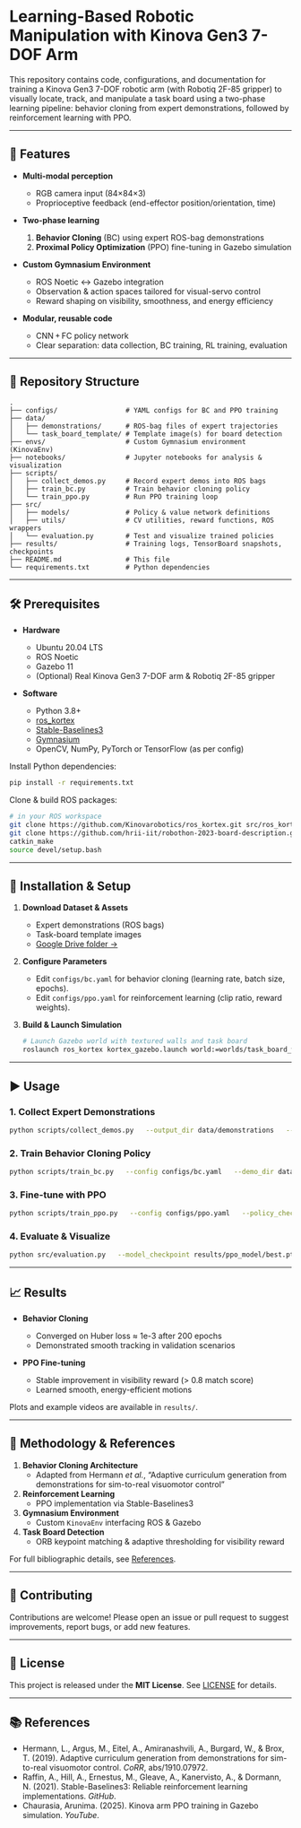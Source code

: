 # Learning-Based Robotic Manipulation with Kinova Gen3 7-DOF Arm

This repository contains code, configurations, and documentation for training a Kinova Gen3 7-DOF robotic arm (with Robotiq 2F-85 gripper) to visually locate, track, and manipulate a task board using a two-phase learning pipeline: behavior cloning from expert demonstrations, followed by reinforcement learning with PPO.

---

## 🚀 Features

- **Multi-modal perception**  
  - RGB camera input (84×84×3)  
  - Proprioceptive feedback (end-effector position/orientation, time)

- **Two-phase learning**  
  1. **Behavior Cloning** (BC) using expert ROS-bag demonstrations  
  2. **Proximal Policy Optimization** (PPO) fine-tuning in Gazebo simulation

- **Custom Gymnasium Environment**  
  - ROS Noetic ↔ Gazebo integration  
  - Observation & action spaces tailored for visual-servo control  
  - Reward shaping on visibility, smoothness, and energy efficiency

- **Modular, reusable code**  
  - CNN + FC policy network  
  - Clear separation: data collection, BC training, RL training, evaluation

---

## 📂 Repository Structure

```
.
├── configs/                 # YAML configs for BC and PPO training
├── data/
│   ├── demonstrations/      # ROS-bag files of expert trajectories
│   └── task_board_template/ # Template image(s) for board detection
├── envs/                    # Custom Gymnasium environment (KinovaEnv)
├── notebooks/               # Jupyter notebooks for analysis & visualization
├── scripts/
│   ├── collect_demos.py     # Record expert demos into ROS bags
│   ├── train_bc.py          # Train behavior cloning policy
│   └── train_ppo.py         # Run PPO training loop
├── src/
│   ├── models/              # Policy & value network definitions
│   ├── utils/               # CV utilities, reward functions, ROS wrappers
│   └── evaluation.py        # Test and visualize trained policies
├── results/                 # Training logs, TensorBoard snapshots, checkpoints
├── README.md                # This file
└── requirements.txt         # Python dependencies
```

---

## 🛠 Prerequisites

- **Hardware**  
  - Ubuntu 20.04 LTS  
  - ROS Noetic  
  - Gazebo 11  
  - (Optional) Real Kinova Gen3 7-DOF arm & Robotiq 2F-85 gripper

- **Software**  
  - Python 3.8+  
  - [ros_kortex](https://github.com/Kinovarobotics/ros_kortex)  
  - [Stable-Baselines3](https://github.com/DLR-RM/stable-baselines3)  
  - [Gymnasium](https://github.com/Farama-Foundation/Gymnasium)  
  - OpenCV, NumPy, PyTorch or TensorFlow (as per config)  

Install Python dependencies:
```bash
pip install -r requirements.txt
```

Clone & build ROS packages:
```bash
# in your ROS workspace
git clone https://github.com/Kinovarobotics/ros_kortex.git src/ros_kortex
git clone https://github.com/hrii-iit/robothon-2023-board-description.git src/task_board_description
catkin_make
source devel/setup.bash
```

---

## 🔧 Installation & Setup

1. **Download Dataset & Assets**  
   - Expert demonstrations (ROS bags)  
   - Task-board template images  
   - [Google Drive folder →](https://drive.google.com/drive/folders/1TplSTFsR3e5zsR9gBBtWotSk0qjrH-oY?usp=sharing)

2. **Configure Parameters**  
   - Edit `configs/bc.yaml` for behavior cloning (learning rate, batch size, epochs).  
   - Edit `configs/ppo.yaml` for reinforcement learning (clip ratio, reward weights).

3. **Build & Launch Simulation**  
   ```bash
   # Launch Gazebo world with textured walls and task board
   roslaunch ros_kortex kortex_gazebo.launch world:=worlds/task_board_world.world
   ```

---

## ▶️ Usage

### 1. Collect Expert Demonstrations
```bash
python scripts/collect_demos.py   --output_dir data/demonstrations   --num_episodes 50
```

### 2. Train Behavior Cloning Policy
```bash
python scripts/train_bc.py   --config configs/bc.yaml   --demo_dir data/demonstrations   --output_dir results/bc_model
```

### 3. Fine-tune with PPO
```bash
python scripts/train_ppo.py   --config configs/ppo.yaml   --policy_checkpoint results/bc_model/best.pt   --output_dir results/ppo_model
```

### 4. Evaluate & Visualize
```bash
python src/evaluation.py   --model_checkpoint results/ppo_model/best.pt   --num_episodes 10   --save_videos True
```

---

## 📈 Results

- **Behavior Cloning**  
  - Converged on Huber loss ≈ 1e-3 after 200 epochs  
  - Demonstrated smooth tracking in validation scenarios  

- **PPO Fine-tuning**  
  - Stable improvement in visibility reward (> 0.8 match score)  
  - Learned smooth, energy-efficient motions  

Plots and example videos are available in `results/`.

---

## 🔬 Methodology & References

1. **Behavior Cloning Architecture**  
   - Adapted from Hermann _et al._, “Adaptive curriculum generation from demonstrations for sim-to-real visuomotor control”  
2. **Reinforcement Learning**  
   - PPO implementation via Stable-Baselines3  
3. **Gymnasium Environment**  
   - Custom `KinovaEnv` interfacing ROS & Gazebo  
4. **Task Board Detection**  
   - ORB keypoint matching & adaptive thresholding for visibility reward

For full bibliographic details, see [References](#references).

---

## 👥 Contributing

Contributions are welcome! Please open an issue or pull request to suggest improvements, report bugs, or add new features.

---

## 📜 License

This project is released under the **MIT License**. See [LICENSE](LICENSE) for details.

---

## 📚 References

- Hermann, L., Argus, M., Eitel, A., Amiranashvili, A., Burgard, W., & Brox, T. (2019). Adaptive curriculum generation from demonstrations for sim-to-real visuomotor control. _CoRR_, abs/1910.07972.  
- Raffin, A., Hill, A., Ernestus, M., Gleave, A., Kanervisto, A., & Dormann, N. (2021). Stable-Baselines3: Reliable reinforcement learning implementations. _GitHub_.  
- Chaurasia, Arunima. (2025). Kinova arm PPO training in Gazebo simulation. _YouTube_.